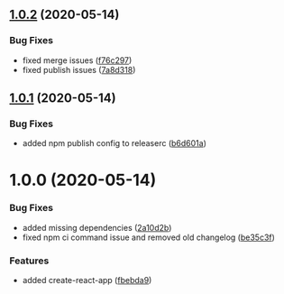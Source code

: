 ## [1.0.2](https://github.com/abdelrahmanahmed/semantic-release-example/compare/v1.0.1...v1.0.2) (2020-05-14)


### Bug Fixes

* fixed merge issues ([f76c297](https://github.com/abdelrahmanahmed/semantic-release-example/commit/f76c2976cf0aa4dff470de4b2c15947451b26cc8))
* fixed publish issues ([7a8d318](https://github.com/abdelrahmanahmed/semantic-release-example/commit/7a8d31862774370bd17f6ea164da5d6f1b30b979))

## [1.0.1](https://github.com/abdelrahmanahmed/semantic-release-example/compare/v1.0.0...v1.0.1) (2020-05-14)


### Bug Fixes

* added npm publish config to releaserc ([b6d601a](https://github.com/abdelrahmanahmed/semantic-release-example/commit/b6d601a8e3d5249cc14bcfbbb8a4cb9155cd61f9))

# 1.0.0 (2020-05-14)


### Bug Fixes

* added missing dependencies ([2a10d2b](https://github.com/abdelrahmanahmed/semantic-release-example/commit/2a10d2ba997587e948472cbd58198b63fbd1e1f8))
* fixed npm ci command issue and removed old changelog ([be35c3f](https://github.com/abdelrahmanahmed/semantic-release-example/commit/be35c3f51cfe959c9d5740e28f74d0db9d703e97))


### Features

* added create-react-app ([fbebda9](https://github.com/abdelrahmanahmed/semantic-release-example/commit/fbebda91d8462641c5d428e198f575776a2f008e))
